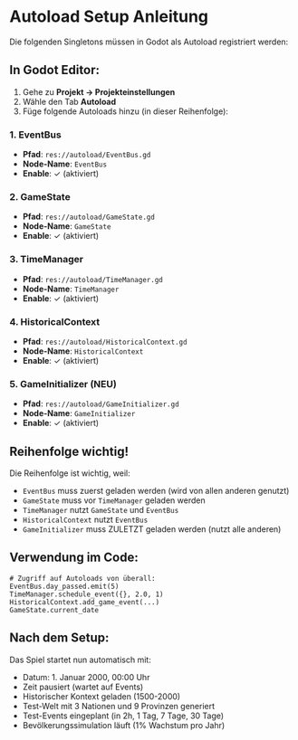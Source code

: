 # Autoload Setup Anleitung

Die folgenden Singletons müssen in Godot als Autoload registriert werden:

## In Godot Editor:

1. Gehe zu **Projekt → Projekteinstellungen**
2. Wähle den Tab **Autoload**
3. Füge folgende Autoloads hinzu (in dieser Reihenfolge):

### 1. EventBus
- **Pfad**: `res://autoload/EventBus.gd`
- **Node-Name**: `EventBus`
- **Enable**: ✓ (aktiviert)

### 2. GameState
- **Pfad**: `res://autoload/GameState.gd`
- **Node-Name**: `GameState`
- **Enable**: ✓ (aktiviert)

### 3. TimeManager
- **Pfad**: `res://autoload/TimeManager.gd`
- **Node-Name**: `TimeManager`
- **Enable**: ✓ (aktiviert)

### 4. HistoricalContext
- **Pfad**: `res://autoload/HistoricalContext.gd`
- **Node-Name**: `HistoricalContext`
- **Enable**: ✓ (aktiviert)

### 5. GameInitializer (NEU)
- **Pfad**: `res://autoload/GameInitializer.gd`
- **Node-Name**: `GameInitializer`
- **Enable**: ✓ (aktiviert)

## Reihenfolge wichtig!

Die Reihenfolge ist wichtig, weil:
- `EventBus` muss zuerst geladen werden (wird von allen anderen genutzt)
- `GameState` muss vor `TimeManager` geladen werden
- `TimeManager` nutzt `GameState` und `EventBus`
- `HistoricalContext` nutzt `EventBus`
- `GameInitializer` muss ZULETZT geladen werden (nutzt alle anderen)

## Verwendung im Code:

```gdscript
# Zugriff auf Autoloads von überall:
EventBus.day_passed.emit(5)
TimeManager.schedule_event({}, 2.0, 1)
HistoricalContext.add_game_event(...)
GameState.current_date
```

## Nach dem Setup:

Das Spiel startet nun automatisch mit:
- Datum: 1. Januar 2000, 00:00 Uhr
- Zeit pausiert (wartet auf Events)
- Historischer Kontext geladen (1500-2000)
- Test-Welt mit 3 Nationen und 9 Provinzen generiert
- Test-Events eingeplant (in 2h, 1 Tag, 7 Tage, 30 Tage)
- Bevölkerungssimulation läuft (1% Wachstum pro Jahr)
